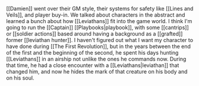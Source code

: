[[Damien]] went over their GM style,  their systems for safety like [[Lines and Veils]], and player buy-in. We talked about characters in the abstract and learned a bunch about how [[Leviathans]] fit into the game world. I think I'm going to run the [[Captain]] [[Playbooks|playbook]], with some [[cantrips]] or [[soldier actions]] based around having a background as a [[grafted]] former [[leviathan hunter]]. I haven't figured out what I want my character to have done during [[The First Revolution]], but in the years between the end of the first and the beginning of the second, he spent his days hunting [[Leviathans]] in an airship not unlike the ones he commands now. During that time, he had a close encounter with a [[Leviathans|leviathan]] that changed him, and now he hides the mark of that creature on his body and on his soul. 